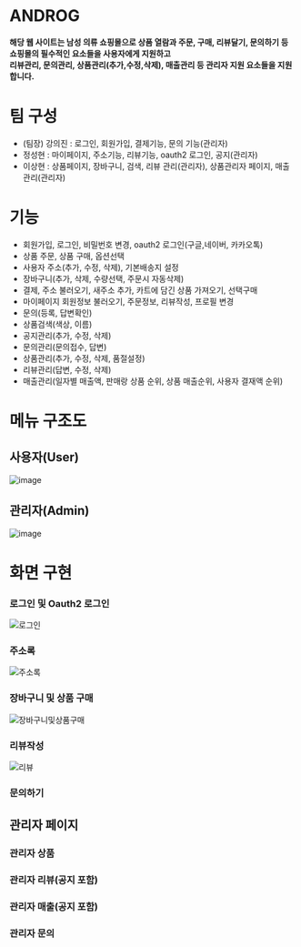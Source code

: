 # ANDROG
**해당 웹 사이트는 남성 의류 쇼핑몰으로 상품 열람과 주문, 구매, 리뷰달기, 문의하기 등 쇼핑몰의 필수적인 요소들을 사용자에게 지원하고**  
**리뷰관리, 문의관리, 상품관리(추가,수정,삭제), 매출관리 등 관리자 지원 요소들을 지원합니다.**

# 팀 구성
- (팀장) 강의진 : 로그인, 회원가입, 결제기능, 문의 기능(관리자)
- 정성현 : 마이페이지, 주소기능, 리뷰기능, oauth2 로그인, 공지(관리자)
- 이상현 : 상품페이지, 장바구니, 검색, 리뷰 관리(관리자), 상품관리자 페이지, 매출관리(관리자)

# 기능
- 회원가입, 로그인, 비밀번호 변경, oauth2 로그인(구글,네이버, 카카오톡)
- 상품 주문, 상품 구매, 옵션선택
- 사용자 주소(추가, 수정, 삭제), 기본배송지 설정
- 장바구니(추가, 삭제, 수량선택, 주문시 자동삭제)
- 결제, 주소 불러오기, 새주소 추가, 카트에 담긴 상품 가져오기, 선택구매
- 마이페이지 회원정보 불러오기, 주문정보, 리뷰작성, 프로필 변경
- 문의(등록, 답변확인)
- 상품검색(색상, 이름)
- 공지관리(추가, 수정, 삭제)
- 문의관리(문의접수, 답변)
- 상품관리(추가, 수정, 삭제, 품절설정)
- 리뷰관리(답변, 수정, 삭제)
- 매출관리(일자별 매출액, 판매랑 상품 순위, 상품 매출순위, 사용자 결재액 순위)

# 메뉴 구조도

## 사용자(User)
![image](https://github.com/KORIT-JKL/androg-portfolio-app/assets/51119920/a0f9676f-18b6-4333-93fe-4f77bd28cc3e)

## 관리자(Admin)
![image](https://github.com/KORIT-JKL/androg-portfolio-app/assets/51119920/6763932e-d5e4-44bf-a889-e50b92fcb6f0)


# 화면 구현

### 로그인 및 Oauth2 로그인
![로그인](https://github.com/KORIT-JKL/androg-portfolio-app/assets/51119920/0c0adb64-566d-4ccf-a8b7-0880944c5082)

### 주소록
![주소록](https://github.com/KORIT-JKL/androg-portfolio-app/assets/51119920/748f1293-2966-470f-a7d0-1f0a24c19b22)

### 장바구니 및 상품 구매
![장바구니및상품구매](https://github.com/KORIT-JKL/androg-portfolio-app/assets/51119920/9936bcc2-cbaa-4e3f-8f42-35753088e1a9)

### 리뷰작성
![리뷰](https://github.com/KORIT-JKL/androg-portfolio-app/assets/51119920/44c49671-ace4-4754-8bc9-9cdf36f977d5)


### 문의하기

## 관리자 페이지

### 관리자 상품

### 관리자 리뷰(공지 포함)

### 관리자 매출(공지 포함)

### 관리자 문의




